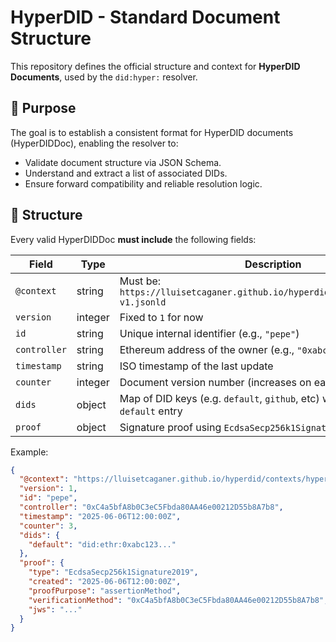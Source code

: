 # HyperDID - Standard Document Structure

This repository defines the official structure and context for **HyperDID Documents**, used by the `did:hyper:` resolver.

## 🔧 Purpose

The goal is to establish a consistent format for HyperDID documents (HyperDIDDoc), enabling the resolver to:

- Validate document structure via JSON Schema.
- Understand and extract a list of associated DIDs.
- Ensure forward compatibility and reliable resolution logic.

## 📘 Structure

Every valid HyperDIDDoc **must include** the following fields:

| Field       | Type     | Description |
|-------------|----------|-------------|
| `@context`  | string   | Must be: `https://lluisetcaganer.github.io/hyperdid/contexts/hyperdid-v1.jsonld` |
| `version`   | integer  | Fixed to `1` for now |
| `id`        | string   | Unique internal identifier (e.g., `"pepe"`) |
| `controller`| string   | Ethereum address of the owner (e.g., `"0xabc123..."`) |
| `timestamp` | string   | ISO timestamp of the last update |
| `counter`   | integer  | Document version number (increases on each update) |
| `dids`      | object   | Map of DID keys (e.g. `default`, `github`, etc) with at least one `default` entry |
| `proof`     | object   | Signature proof using `EcdsaSecp256k1Signature2019` |

Example:
```json
{
  "@context": "https://lluisetcaganer.github.io/hyperdid/contexts/hyperdid-v1.jsonld",
  "version": 1,
  "id": "pepe",
  "controller": "0xC4a5bfA8b0C3eC5Fbda80AA46e00212D55b8A7b8",
  "timestamp": "2025-06-06T12:00:00Z",
  "counter": 3,
  "dids": {
    "default": "did:ethr:0xabc123..."
  },
  "proof": {
    "type": "EcdsaSecp256k1Signature2019",
    "created": "2025-06-06T12:00:00Z",
    "proofPurpose": "assertionMethod",
    "verificationMethod": "0xC4a5bfA8b0C3eC5Fbda80AA46e00212D55b8A7b8",
    "jws": "..."
  }
}
